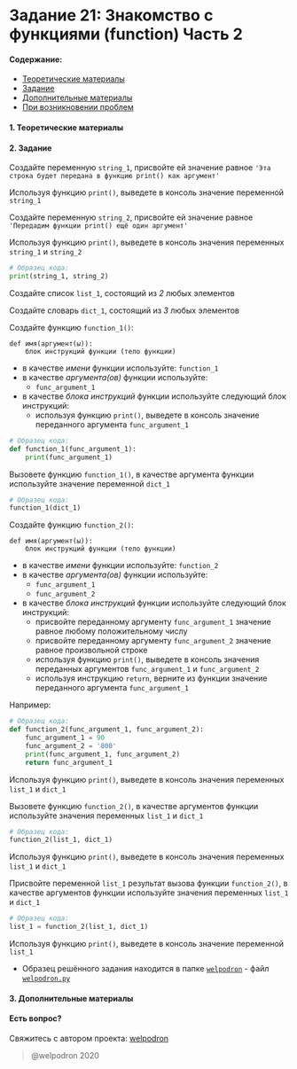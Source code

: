 # Задание 21: Знакомство с функциями (function) Часть 2

#### Содержание:

+ [Теоретические материалы](#THEORETICAL_MATERIALS)
+ [Задание](#TASK)
+ [Дополнительные материалы](#ADDITIONAL_MATERIALS)
+ [При возникновении проблем](#ISSUES)

#### <a name="THEORETICAL_MATERIALS"></a> 1. Теоретические материалы



#### <a name="TASK"></a> 2. Задание

Создайте переменную `string_1`, присвойте ей значение равное `'Эта строка будет передана в функцию print() как аргумент'`

Используя функцию `print()`, выведете в консоль значение переменной `string_1`

Создайте переменную `string_2`, присвойте ей значение равное `'Передадим функции print() ещё один аргумент'`

Используя функцию `print()`, выведете в консоль значения переменных `string_1` и `string_2`

```python
# Образец кода: 
print(string_1, string_2)
```

Создайте список `list_1`, состоящий из *2* любых элементов

Создайте словарь `dict_1`, состоящий из *3* любых элементов

Создайте функцию `function_1()`:

```
def имя(аргумент(ы)):
    блок инструкций функции (тело функции)
```

* в качестве *имени* функции используйте: `function_1`
* в качестве *аргумента(ов)* функции используйте:
    * `func_argument_1`
* в качестве *блока инструкций* функции используйте следующий блок инструкций:
    * используя функцию `print()`, выведете в консоль значение переданного аргумента `func_argument_1` 

```python
# Образец кода: 
def function_1(func_argument_1):
    print(func_argument_1)
```

Вызовете функцию `function_1()`, в качестве аргумента функции используйте значение переменной `dict_1` 

```python
# Образец кода: 
function_1(dict_1)
```

Создайте функцию `function_2()`:

```
def имя(аргумент(ы)):
    блок инструкций функции (тело функции)
```

* в качестве *имени* функции используйте: `function_2`
* в качестве *аргумента(ов)* функции используйте:
    * `func_argument_1`
    * `func_argument_2`
* в качестве *блока инструкций* функции используйте следующий блок инструкций:
    * присвойте переданному аргументу `func_argument_1` значение равное любому положительному числу
    * присвойте переданному аргументу `func_argument_2` значение равное произвольной строке
    * используя функцию `print()`, выведете в консоль значения переданных аргументов `func_argument_1` и `func_argument_2`
    * используя инструкцию `return`, верните из функции значение переданного аргумента `func_argument_1`

Например:

```python
# Образец кода: 
def function_2(func_argument_1, func_argument_2):
    func_argument_1 = 90
    func_argument_2 = '800'
    print(func_argument_1, func_argument_2)
    return func_argument_1
```

Используя функцию `print()`, выведете в консоль значения переменных `list_1` и `dict_1`

Вызовете функцию `function_2()`, в качестве аргументов функции используйте значения переменных `list_1` и `dict_1` 

```python
# Образец кода: 
function_2(list_1, dict_1)
```

Используя функцию `print()`, выведете в консоль значения переменных `list_1` и `dict_1`

Присвойте переменной `list_1` результат вызова функции `function_2()`, в качестве аргументов функции используйте значения переменных `list_1` и `dict_1`

```python
# Образец кода: 
list_1 = function_2(list_1, dict_1)
```

Используя функцию `print()`, выведете в консоль значение переменной `list_1`

* Образец решённого задания находится в папке <a href="./welpodron">`welpodron`</a> - файл <a href="./welpodron/welpodron.py">`welpodron.py`</a>

#### <a name="ADDITIONAL_MATERIALS"></a> 3. Дополнительные материалы



#### <a name="ISSUES"></a> Есть вопрос?

Свяжитесь с автором проекта: [welpodron](https://vk.com/welpodron)

> @welpodron 2020